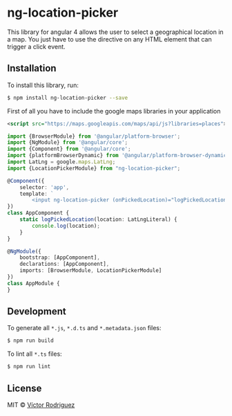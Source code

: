 # ng-location-picker
This library for angular 4 allows the user to select a geographical location in a map. You just have to use the
directive on any HTML element that can trigger a click event.

## Installation

To install this library, run:

```bash
$ npm install ng-location-picker --save
```

First of all you have to include the google maps libraries in your application
```xml
<script src="https://maps.googleapis.com/maps/api/js?libraries=places"></script>
```

```typescript
import {BrowserModule} from '@angular/platform-browser';
import {NgModule} from '@angular/core';
import {Component} from '@angular/core';
import {platformBrowserDynamic} from '@angular/platform-browser-dynamic';
import LatLng = google.maps.LatLng;
import {LocationPickerModule} from "ng-location-picker";

@Component({
    selector: 'app',
    template: `
        <input ng-location-picker (onPickedLocation)="logPickedLocation($event)">`
})
class AppComponent {
    static logPickedLocation(location: LatLngLiteral) {
        console.log(location);
    }
}

@NgModule({
    bootstrap: [AppComponent],
    declarations: [AppComponent],
    imports: [BrowserModule, LocationPickerModule]
})
class AppModule {
}
```

## Development

To generate all `*.js`, `*.d.ts` and `*.metadata.json` files:

```bash
$ npm run build
```

To lint all `*.ts` files:

```bash
$ npm run lint
```

## License

MIT © [Víctor Rodriguez](mailto:vrodmz@gmail.com)
